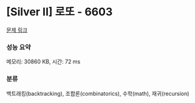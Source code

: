 # [Silver II] 로또 - 6603 

[문제 링크](https://www.acmicpc.net/problem/6603) 

### 성능 요약

메모리: 30860 KB, 시간: 72 ms

### 분류

백트래킹(backtracking), 조합론(combinatorics), 수학(math), 재귀(recursion)

